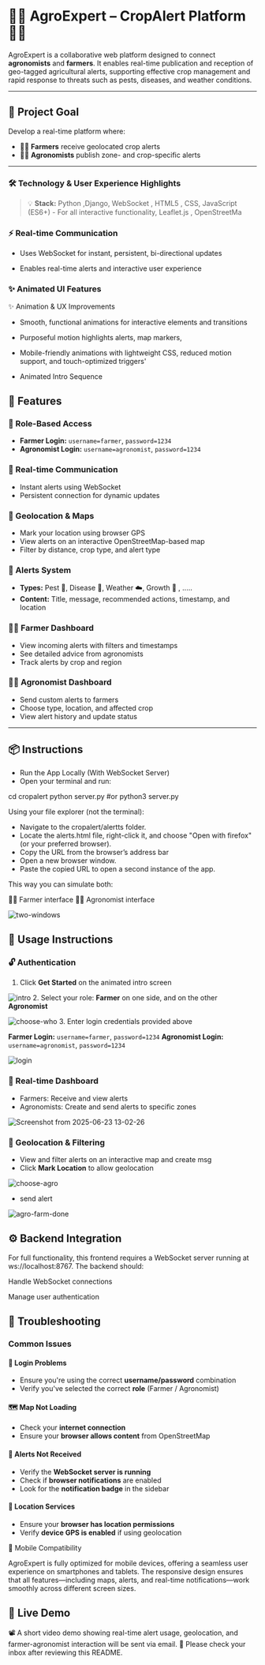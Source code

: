 # 🌾🚜  AgroExpert – CropAlert Platform 🌾🚜

AgroExpert is a collaborative web platform designed to connect **agronomists** and **farmers**. It enables real-time publication and reception of geo-tagged agricultural alerts, supporting effective crop management and rapid response to threats such as pests, diseases, and weather conditions.

---

## 🎯 Project Goal

Develop a real-time platform where:
- 🧑‍🌾 **Farmers** receive geolocated crop alerts
- 🧑‍🔬 **Agronomists** publish zone- and crop-specific alerts

---
### 🛠 Technology & User Experience Highlights

> 💡 **Stack:** Python ,Django, WebSocket , HTML5 , CSS, JavaScript (ES6+) - For all interactive functionality, Leaflet.js , OpenStreetMa

### ⚡ Real-time Communication

- Uses WebSocket for instant, persistent, bi-directional updates

- Enables real-time alerts and interactive user experience

### ✨ Animated UI Features

✨ Animation & UX Improvements

- Smooth, functional animations for interactive elements and transitions

- Purposeful motion highlights alerts, map markers,

- Mobile-friendly animations with lightweight CSS, reduced motion support, and touch-optimized triggers'

- Animated Intro Sequence

## 🚀 Features

### 👥 Role-Based Access
- **Farmer Login:** `username=farmer`, `password=1234`  
- **Agronomist Login:** `username=agronomist`, `password=1234`

### 📲 Real-time Communication
- Instant alerts using WebSocket
- Persistent connection for dynamic updates

### 📌 Geolocation & Maps
- Mark your location using browser GPS  
- View alerts on an interactive OpenStreetMap-based map  
- Filter by distance, crop type, and alert type

### 🌱 Alerts System
- **Types:** Pest 🐛, Disease 🦠, Weather ☁️, Growth 🌾 , ..... 
- **Content:** Title, message, recommended actions, timestamp, and location

### 🧑‍🌾 Farmer Dashboard
- View incoming alerts with filters and timestamps  
- See detailed advice from agronomists  
- Track alerts by crop and region  

### 🧑‍🔬 Agronomist Dashboard
- Send custom alerts to farmers  
- Choose type, location, and affected crop  
- View alert history and update status  

---

## 📦 Instructions

- Run the App Locally (With WebSocket Server)
- Open your terminal and run:

cd cropalert
python server.py #or python3 server.py

Using your file explorer (not the terminal):
  - Navigate to the cropalert/alertts folder.
  - Locate the alerts.html file, right-click it, and choose "Open with firefox" (or your preferred browser).
  - Copy the URL from the browser’s address bar
  - Open a new browser window.
  - Paste the copied URL to open a second instance of the app.

This way you can simulate both:

👨‍🌾 Farmer interface
👨‍🔬 Agronomist interface

![two-windows](https://github.com/user-attachments/assets/c7280c9c-3de5-412f-9877-f1184d3aa8f5)

## 📖 Usage Instructions

### 🔓 Authentication
1. Click **Get Started** on the animated intro screen

![intro](https://github.com/user-attachments/assets/ac5aed85-e4da-4959-a627-3c4b72278ccf)
2. Select your role: **Farmer** on one side, and on the other **Agronomist**

![choose-who](https://github.com/user-attachments/assets/d99ca208-029e-44d3-b28e-ce5d8572314e)
3. Enter login credentials provided above

**Farmer Login:** `username=farmer`, `password=1234`
**Agronomist Login:** `username=agronomist`, `password=1234`

![login](https://github.com/user-attachments/assets/544c0709-090e-44f9-81c6-3637ed8c71e7)
### 📡 Real-time Dashboard
- Farmers: Receive and view alerts
- Agronomists: Create and send alerts to specific zones

![Screenshot from 2025-06-23 13-02-26](https://github.com/user-attachments/assets/1938cd87-85de-496f-a140-06127c180469)

### 📍 Geolocation & Filtering
- View and filter alerts on an interactive map and create msg
- Click **Mark Location** to allow geolocation
  
![choose-agro](https://github.com/user-attachments/assets/acab5254-644c-4a3e-a45d-4503cd13b52d)

- send alert
  
![agro-farm-done](https://github.com/user-attachments/assets/fe41c1d0-f5b6-499e-b28d-4b5bbd2f84f9)

## ⚙️ Backend Integration


For full functionality, this frontend requires a WebSocket server running at ws://localhost:8767. The backend should:

Handle WebSocket connections

Manage user authentication

## 🔧 Troubleshooting  
### Common Issues

#### 🔐 Login Problems

- Ensure you're using the correct **username/password** combination  
- Verify you've selected the correct **role** (Farmer / Agronomist)  

#### 🗺️ Map Not Loading

- Check your **internet connection**  
- Ensure your **browser allows content** from OpenStreetMap  

#### 🚨 Alerts Not Received

- Verify the **WebSocket server is running** 
- Check if **browser notifications** are enabled  
- Look for the **notification badge** in the sidebar  

#### 📍 Location Services

- Ensure your **browser has location permissions**  
- Verify **device GPS is enabled** if using geolocation
  
📱 Mobile Compatibility

AgroExpert is fully optimized for mobile devices, offering a seamless user experience on smartphones and tablets. The responsive design ensures that all features—including maps, alerts, and real-time notifications—work smoothly across different screen sizes.



## 🎥 Live Demo

📽️ A short video demo showing real-time alert usage, geolocation, and farmer-agronomist interaction will be sent via email.
📧 Please check your inbox after reviewing this README.







